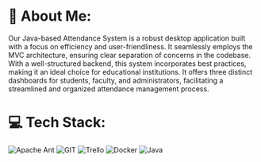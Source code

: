 # 💫 About Me:
Our Java-based Attendance System is a robust desktop application built with a focus on efficiency and user-friendliness. It seamlessly employs the MVC architecture, ensuring clear separation of concerns in the codebase. With a well-structured backend, this system incorporates best practices, making it an ideal choice for educational institutions. It offers three distinct dashboards for students, faculty, and administrators, facilitating a streamlined and organized attendance management process.


# 💻 Tech Stack:
![Apache Ant](https://img.shields.io/badge/Apache%20Ant-A81C7D?style=for-the-badge&logo=Apache%20Ant&logoColor=white) ![GIT](https://img.shields.io/badge/Git-fc6d26?style=for-the-badge&logo=git&logoColor=white) ![Trello](https://img.shields.io/badge/Trello-%23026AA7.svg?style=for-the-badge&logo=Trello&logoColor=white) ![Docker](https://img.shields.io/badge/docker-%230db7ed.svg?style=for-the-badge&logo=docker&logoColor=white) ![Java](https://img.shields.io/badge/java-%23ED8B00.svg?style=for-the-badge&logo=java&logoColor=white)


<!-- Proudly created with GPRM ( https://gprm.itsvg.in ) -->
